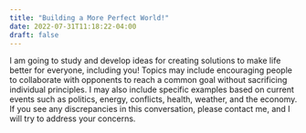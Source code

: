 ```yaml
---
title: "Building a More Perfect World!"
date: 2022-07-31T11:18:22-04:00
draft: false
---
```


I am going to study and develop ideas for creating solutions to make life better for everyone, including you! Topics may include encouraging people to collaborate with opponents to reach a common goal without sacrificing individual principles. I may also include specific examples based on current events such as politics, energy, conflicts, health, weather, and the economy. If you see any discrepancies in this conversation, please contact me, and I will try to address your concerns.
